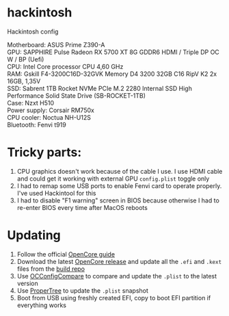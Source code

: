 # hackintosh
Hackintosh config

Motherboard: ASUS Prime Z390-A  
GPU: SAPPHIRE Pulse Radeon RX 5700 XT 8G GDDR6 HDMI / Triple DP OC W / BP (Uefi)  
CPU: Intel Core processor CPU 4,60 GHz  
RAM: Gskill F4-3200C16D-32GVK Memory D4 3200 32GB C16 RipV K2 2x 16GB, 1,35V  
SSD: Sabrent 1TB Rocket NVMe PCIe M.2 2280 Internal SSD High Performance Solid State Drive (SB-ROCKET-1TB)  
Case: Nzxt H510  
Power supply: Corsair RM750x  
CPU cooler: Noctua NH-U12S  
Bluetooth: Fenvi t919  

# Tricky parts:
1. CPU graphics doesn't work because of the cable I use. I use HDMI cable and could get it working with external GPU `config.plist` toggle only  
2. I had to remap some USB ports to enable Fenvi card to operate properly. I've used Hackintool for this  
3. I had to disable "F1 warning" screen in BIOS because otherwise I had to re-enter BIOS every time after MacOS reboots  

# Updating

1. Follow the official [OpenCore guide](https://dortania.github.io/OpenCore-Post-Install/universal/update.html)
2. Download the latest [OpenCore release](https://github.com/acidanthera/OpenCorePkg/releases) and update all the `.efi` and `.kext` files from the [build repo](https://dortania.github.io/builds/)
3. Use [OCConfigCompare](https://github.com/corpnewt/OCConfigCompare) to compare and update the `.plist` to the latest version
4. Use [ProperTree](https://github.com/corpnewt/ProperTree) to update the `.plist` snapshot
5. Boot from USB using freshly created EFI, copy to boot EFI partition if everything works
